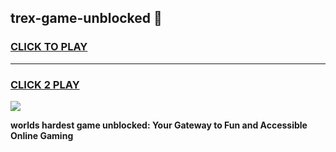 
## trex-game-unblocked 👋
<h3>
<a href="https://premium.freeplayer.one?title=trex-game-unblocked&ref=14F">CLICK TO PLAY</a></h3>
<hr>

<h3>
<a href="https://premium.freeplayer.one?title=trex-game-unblocked&ref=14F">CLICK 2 PLAY</a>
  
</h3>

<a href="https://premium.freeplayer.one?title=trex-game-unblocked&ref=12F/"><img src="https://clearcache.store/games.png"></a>


**worlds hardest game unblocked: Your Gateway to Fun and Accessible Online Gaming**
